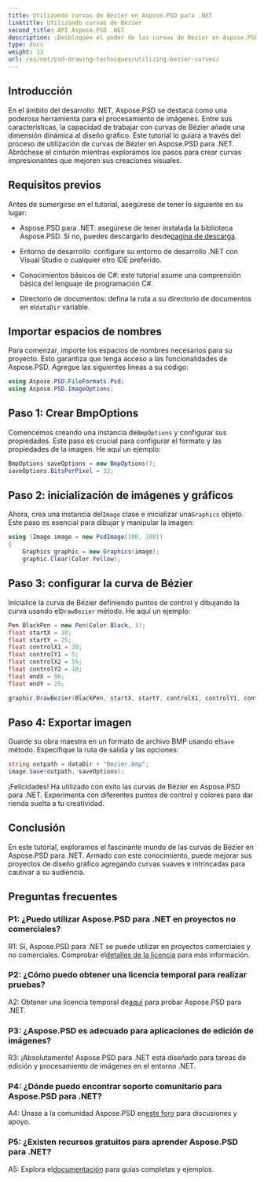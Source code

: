 ```yaml
---
title: Utilizando curvas de Bézier en Aspose.PSD para .NET
linktitle: Utilizando curvas de Bézier
second_title: API Aspose.PSD .NET
description: ¡Desbloquee el poder de las curvas de Bezier en Aspose.PSD para .NET! Aprende paso a paso con este tutorial. Mejora tu juego de diseño gráfico hoy.
type: docs
weight: 12
url: /es/net/psd-drawing-techniques/utilizing-bezier-curves/
---
```

## Introducción

En el ámbito del desarrollo .NET, Aspose.PSD se destaca como una poderosa herramienta para el procesamiento de imágenes. Entre sus características, la capacidad de trabajar con curvas de Bézier añade una dimensión dinámica al diseño gráfico. Este tutorial lo guiará a través del proceso de utilización de curvas de Bézier en Aspose.PSD para .NET. Abróchese el cinturón mientras exploramos los pasos para crear curvas impresionantes que mejoren sus creaciones visuales.

## Requisitos previos

Antes de sumergirse en el tutorial, asegúrese de tener lo siguiente en su lugar:

-  Aspose.PSD para .NET: asegúrese de tener instalada la biblioteca Aspose.PSD. Si no, puedes descargarlo desde[pagina de descarga](https://releases.aspose.com/psd/net/).

- Entorno de desarrollo: configure su entorno de desarrollo .NET con Visual Studio o cualquier otro IDE preferido.

- Conocimientos básicos de C#: este tutorial asume una comprensión básica del lenguaje de programación C#.

- Directorio de documentos: defina la ruta a su directorio de documentos en el`dataDir` variable.

## Importar espacios de nombres

Para comenzar, importe los espacios de nombres necesarios para su proyecto. Esto garantiza que tenga acceso a las funcionalidades de Aspose.PSD. Agregue las siguientes líneas a su código:

```csharp
using Aspose.PSD.FileFormats.Psd;
using Aspose.PSD.ImageOptions;
```

## Paso 1: Crear BmpOptions

 Comencemos creando una instancia de`BmpOptions` y configurar sus propiedades. Este paso es crucial para configurar el formato y las propiedades de la imagen. He aquí un ejemplo:

```csharp
BmpOptions saveOptions = new BmpOptions();
saveOptions.BitsPerPixel = 32;
```

## Paso 2: inicialización de imágenes y gráficos

 Ahora, crea una instancia del`Image` clase e inicializar una`Graphics` objeto. Este paso es esencial para dibujar y manipular la imagen:

```csharp
using (Image image = new PsdImage(100, 100))
{
    Graphics graphic = new Graphics(image);
    graphic.Clear(Color.Yellow);
```

## Paso 3: configurar la curva de Bézier

 Inicialice la curva de Bézier definiendo puntos de control y dibujando la curva usando el`DrawBezier` método. He aquí un ejemplo:

```csharp
Pen BlackPen = new Pen(Color.Black, 3);
float startX = 10;
float startY = 25;
float controlX1 = 20;
float controlY1 = 5;
float controlX2 = 55;
float controlY2 = 10;
float endX = 90;
float endY = 25;

graphic.DrawBezier(BlackPen, startX, startY, controlX1, controlY1, controlX2, controlY2, endX, endY);
```

## Paso 4: Exportar imagen

 Guarde su obra maestra en un formato de archivo BMP usando el`Save` método. Especifique la ruta de salida y las opciones:

```csharp
string outpath = dataDir + "Bezier.bmp";
image.Save(outpath, saveOptions);
```

¡Felicidades! Ha utilizado con éxito las curvas de Bézier en Aspose.PSD para .NET. Experimenta con diferentes puntos de control y colores para dar rienda suelta a tu creatividad.

## Conclusión

En este tutorial, exploramos el fascinante mundo de las curvas de Bézier en Aspose.PSD para .NET. Armado con este conocimiento, puede mejorar sus proyectos de diseño gráfico agregando curvas suaves e intrincadas para cautivar a su audiencia.

## Preguntas frecuentes

### P1: ¿Puedo utilizar Aspose.PSD para .NET en proyectos no comerciales?

 R1: Sí, Aspose.PSD para .NET se puede utilizar en proyectos comerciales y no comerciales. Comprobar el[detalles de la licencia](https://purchase.aspose.com/buy) para más información.

### P2: ¿Cómo puedo obtener una licencia temporal para realizar pruebas?

 A2: Obtener una licencia temporal de[aquí](https://purchase.aspose.com/temporary-license/) para probar Aspose.PSD para .NET.

### P3: ¿Aspose.PSD es adecuado para aplicaciones de edición de imágenes?

R3: ¡Absolutamente! Aspose.PSD para .NET está diseñado para tareas de edición y procesamiento de imágenes en el entorno .NET.

### P4: ¿Dónde puedo encontrar soporte comunitario para Aspose.PSD para .NET?

 A4: Únase a la comunidad Aspose.PSD en[este foro](https://forum.aspose.com/c/psd/34) para discusiones y apoyo.

### P5: ¿Existen recursos gratuitos para aprender Aspose.PSD para .NET?

 A5: Explora el[documentación](https://reference.aspose.com/psd/net/) para guías completas y ejemplos.